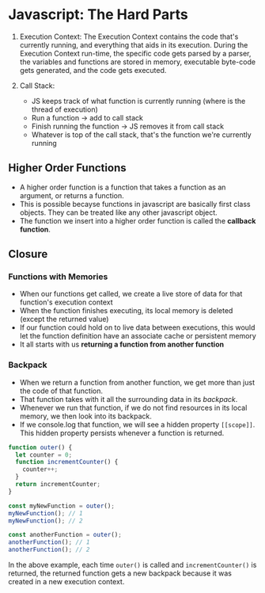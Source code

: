 # Javascript: The Hard Parts

1. Execution Context: The Execution Context contains the code that's currently running, and everything that aids in its execution. During the Execution Context run-time, the specific code gets parsed by a parser, the variables and functions are stored in memory, executable byte-code gets generated, and the code gets executed.

2. Call Stack:
   - JS keeps track of what function is currently running (where is the thread of execution)
   - Run a function -> add to call stack
   - Finish running the function -> JS removes it from call stack
   - Whatever is top of the call stack, that's the function we're currently running

## Higher Order Functions

- A higher order function is a function that takes a function as an argument, or returns a function.
- This is possible becayse functions in javascript are basically first class objects. They can be treated like any other javascript object.
- The function we insert into a higher order function is called the **callback function**.

## Closure

### Functions with Memories

- When our functions get called, we create a live store of data for that function's execution context
- When the function finishes executing, its local memory is deleted (except the returned value)
- If our function could hold on to live data between executions, this would let the function definition have an associate cache or persistent memory
- It all starts with us **returning a function from another function**

### Backpack

- When we return a function from another function, we get more than just the code of that function.
- That function takes with it all the surrounding data in its _backpack_.
- Whenever we run that function, if we do not find resources in its local memory, we then look into its backpack.
- If we console.log that function, we will see a hidden property `[[scope]]`. This hidden property persists whenever a function is returned.

```js
function outer() {
  let counter = 0;
  function incrementCounter() {
    counter++;
  }
  return incrementCounter;
}

const myNewFunction = outer();
myNewFunction(); // 1
myNewFunction(); // 2

const anotherFunction = outer();
anotherFunction(); // 1
anotherFunction(); // 2
```

In the above example, each time `outer()` is called and `incrementCounter()` is returned, the returned function gets a new backpack because it was created in a new execution context.
